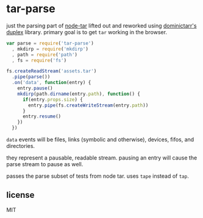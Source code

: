# tar-parse

just the parsing part of [node-tar](http://npm.im/tar) lifted out and reworked
using [dominictarr's duplex](http://npm.im/duplex) library. primary goal is to
get `tar` working in the browser.

```javascript
var parse = require('tar-parse')
  , mkdirp = require('mkdirp')
  , path = require('path')
  , fs = require('fs')

fs.createReadStream('assets.tar')
  .pipe(parse())
  .on('data', function(entry) {
    entry.pause()
    mkdirp(path.dirname(entry.path), function() {
      if(entry.props.size) {
        entry.pipe(fs.createWriteStream(entry.path))
      }
      entry.resume()
    })
  })

```

`data` events will be files, links (symbolic and otherwise), devices, fifos, and directories.

they represent a pausable, readable stream. pausing an entry will cause the parse stream to pause
as well.

passes the parse subset of tests from node tar. uses `tape` instead of `tap`.

## license

MIT 
